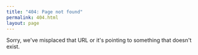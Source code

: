 ```yaml
---
title: "404: Page not found"
permalink: 404.html
layout: page
---
```


Sorry, we've misplaced that URL or it's pointing to something that doesn't exist.